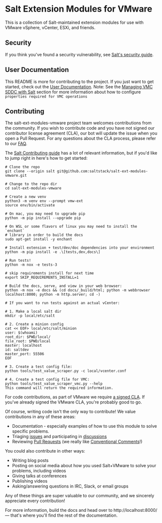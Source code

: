 # Salt Extension Modules for VMware

This is a collection of Salt-maintained extension modules for use with VMware
vSphere, vCenter, ESXi, and friends.

## Security

If you think you've found a security vulnerability, see [Salt's security guide][security].

## User Documentation

This README is more for contributing to the project. If you just want to get
started, check out the [User Documentation][docs]. Note: See the [Managing VMC SDDC with Salt][vmc-docs] section
for more information about how to configure `properties required for VMC operations`


## Contributing

The salt-ext-modules-vmware project team welcomes contributions from the community. If you wish to contribute code and you have not signed our contributor license agreement (CLA), our bot will update the issue when you open a Pull Request. For any questions about the CLA process, please refer to our [FAQ](https://cla.vmware.com/faq).

The [Salt Contributing guide][salt-contributing] has a lot of relevant information, but if you'd like to jump right in here's how to get started:

    # Clone the repo
    git clone --origin salt git@github.com:saltstack/salt-ext-modules-vmware.git

    # Change to the repo dir
    cd salt-ext-modules-vmware

    # Create a new venv
    python3 -m venv env --prompt vmw-ext
    source env/bin/activate

    # On mac, you may need to upgrade pip
    python -m pip install --upgrade pip

    # On WSL or some flavors of linux you may need to install the `enchant`
    # library in order to build the docs
    sudo apt-get install -y enchant

    # Install extension + test/dev/doc dependencies into your environment
    python -m pip install -e .\[tests,dev,docs\]

    # Run tests!
    python -m nox -e tests-3

    # skip requirements install for next time
    export SKIP_REQUIREMENTS_INSTALL=1

    # Build the docs, serve, and view in your web browser:
    python -m nox -e docs && (cd docs/_build/html; python -m webbrowser localhost:8000; python -m http.server; cd -)

    # If you want to run tests against an actual vCenter:

    # 1. Make a local salt dir
    mkdir -p local/etc/salt

    # 2. Create a minion config
    cat << EOF> local/etc/salt/minion
    user: $(whoami)
    root_dir: $PWD/local/
    file_root: $PWD/local
    master: localhost
    id: saltdev
    master_port: 55506
    EOF

    # 3. Create a test config file:
    python tools/test_value_scraper.py -c local/vcenter.conf

    # 4. Create a test config file for VMC:
    python tools/test_value_scraper_vmc.py --help
    This command will return the required information.


For code contributions, as part of VMware we require [a signed CLA][cla-faq].
If you've already signed the VMware CLA, you're probably good to go.

Of course, writing code isn't the only way to contribute! We value
contributions in any of these areas:

- Documentation - especially examples of how to use this module to solve
  specific problems.
- Triaging [issues][issues] and participating in [discussions][discussions]
- Reviewing [Pull Requests][PRs] (we really like [Conventional
  Comments][comments]!)

You could also contribute in other ways:

- Writing blog posts
- Posting on social media about how you used Salt+VMware to solve your
  problems, including videos
- Giving talks at conferences
- Publishing videos
- Asking/answering questions in IRC, Slack, or email groups

Any of these things are super valuable to our community, and we sincerely
appreciate every contribution!


For more information, build the docs and head over to http://localhost:8000/ —
that's where you'll find the rest of the documentation.


[security]: https://github.com/saltstack/salt/blob/master/SECURITY.md
[salt-contributing]: https://docs.saltproject.io/en/master/topics/development/contributing.html
[issues]: https://github.com/saltstack/salt-ext-modules-vmware/issues
[PRs]: https://github.com/saltstack/salt-ext-modules-vmware/pulls
[discussions]: https://github.com/saltstack/salt-ext-modules-vmware/discussions
[comments]: https://conventionalcomments.org/
[cla-faq]: https://cla.vmware.com/faq
[docs]: https://docs.saltproject.io/salt/extensions/salt-ext-modules-vmware/en/latest/index.html
[vmc-docs]: https://docs.saltproject.io/salt/extensions/salt-ext-modules-vmware/en/latest/vmc.html
